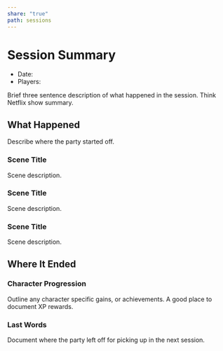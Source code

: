 ```yaml
---
share: "true"
path: sessions
---
```

# Session Summary

- Date:
- Players:

Brief three sentence description of what happened in the session. Think Netflix show summary.

## What Happened

Describe where the party started off.

### Scene Title

Scene description.

### Scene Title

Scene description.

### Scene Title

Scene description.

## Where It Ended

### Character Progression

Outline any character specific gains, or achievements. A good place to document XP rewards.

### Last Words

Document where the party left off for picking up in the next session.
